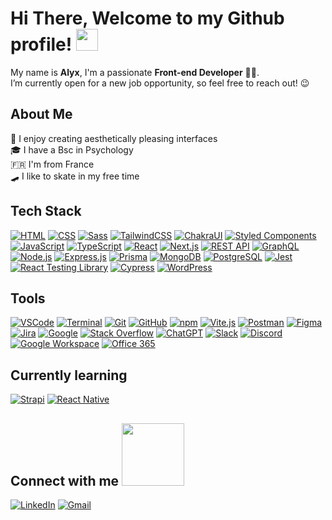 # Hi There, Welcome to my Github profile! <img src="https://media.giphy.com/media/hvRJCLFzcasrR4ia7z/giphy.gif" width="35">

My name is **Alyx**, I'm a passionate **Front-end Developer** 👨‍💻.<br> 
I’m currently open for a new job opportunity, so feel free to reach out! 😉<br>

## About Me 

🎨 I enjoy creating aesthetically pleasing interfaces<br>
🎓 I have a Bsc in Psychology<br>
🇫🇷 I'm from France<br>
🛹 I like to skate in my free time<br>


## Tech Stack  
   
[![HTML](https://img.shields.io/badge/HTML5-E34F26?logo=html5&logoColor=white&style=flat-square)](https://developer.mozilla.org/en-US/docs/Web/HTML)
[![CSS](https://img.shields.io/badge/CSS3-1572B6?logo=css3&logoColor=white&style=flat-square)](https://developer.mozilla.org/en-US/docs/Web/CSS)
[![Sass](https://img.shields.io/badge/Sass-CC6699?logo=sass&logoColor=white&style=flat-square)](https://sass-lang.com/)
[![TailwindCSS](https://img.shields.io/badge/Tailwind_CSS-38B2AC?logo=tailwind-css&logoColor=white&style=flat-square)](https://tailwindcss.com/)
[![ChakraUI](https://img.shields.io/badge/Chakra_UI-319795?logo=chakra-ui&logoColor=white&style=flat-square)](https://chakra-ui.com/)
[![Styled Components](https://img.shields.io/badge/Styled_Components-DB7093?logo=styled-components&logoColor=white&style=flat-square)](https://styled-components.com/)
[![JavaScript](https://img.shields.io/badge/JavaScript-F7DF1E?logo=javascript&logoColor=black&style=flat-square)](https://developer.mozilla.org/en-US/docs/Web/JavaScript)
[![TypeScript](https://img.shields.io/badge/TypeScript-3178C6?logo=typescript&logoColor=white&style=flat-square)](https://www.typescriptlang.org/)
[![React](https://img.shields.io/badge/React-61DAFB?logo=react&logoColor=black&style=flat-square)](https://reactjs.org/)
[![Next.js](https://img.shields.io/badge/Next.js-000000?logo=next.js&logoColor=white&style=flat-square)](https://nextjs.org/)
[![REST API](https://img.shields.io/badge/REST_API-008080?logo=rest&logoColor=white&style=flat-square)](https://en.wikipedia.org/wiki/Representational_state_transfer)
[![GraphQL](https://img.shields.io/badge/GraphQL-E10098?logo=graphql&logoColor=white&style=flat-square)](https://graphql.org/)
[![Node.js](https://img.shields.io/badge/Node.js-339933?logo=node.js&logoColor=white&style=flat-square)](https://nodejs.org/)
[![Express.js](https://img.shields.io/badge/Express.js-000000?logo=express&logoColor=white&style=flat-square)](https://expressjs.com/)
[![Prisma](https://img.shields.io/badge/Prisma-1B222D?logo=prisma&logoColor=white&style=flat-square)](https://www.prisma.io/)
[![MongoDB](https://img.shields.io/badge/MongoDB-47A248?logo=mongodb&logoColor=white&style=flat-square)](https://www.mongodb.com/)
[![PostgreSQL](https://img.shields.io/badge/PostgreSQL-4169E1?logo=postgresql&logoColor=white&style=flat-square)](https://www.postgresql.org/)
[![Jest](https://img.shields.io/badge/Jest-C21325?logo=jest&logoColor=white&style=flat-square)](https://jestjs.io/)
[![React Testing Library](https://img.shields.io/badge/React_Testing_Library-FA8072?logo=testinglibrary&logoColor=white&style=flat-square)](https://testing-library.com/docs/react-testing-library/intro/)
[![Cypress](https://img.shields.io/badge/Cypress-17202C?logo=cypress&logoColor=white&style=flat-square)](https://www.cypress.io/)
[![WordPress](https://img.shields.io/badge/WordPress-21759B?style=flat-square&logo=wordpress&logoColor=white)](https://wordpress.org/)

## Tools

[![VSCode](https://img.shields.io/badge/VS_Code-007ACC?logo=visual-studio-code&logoColor=white&style=flat-square)](https://code.visualstudio.com/)
[![Terminal](https://img.shields.io/badge/Terminal-black?style=flat-square&logo=gnu-bash&logoColor=white)](#)
[![Git](https://img.shields.io/badge/Git-F05032?logo=git&logoColor=white&style=flat-square)](https://git-scm.com/)
[![GitHub](https://img.shields.io/badge/GitHub-181717?logo=github&logoColor=white&style=flat-square)](https://github.com/)
[![npm](https://img.shields.io/badge/npm-CB3837?style=flat-square&logo=npm&logoColor=white)](https://www.npmjs.com/)
[![Vite.js](https://img.shields.io/badge/Vite.js-4630EB?style=flat-square&logo=vite&logoColor=white)](https://vitejs.dev/)
[![Postman](https://img.shields.io/badge/Postman-FF6C37?logo=postman&logoColor=white&style=flat-square)](https://www.postman.com/)
[![Figma](https://img.shields.io/badge/Figma-F24E1E?logo=figma&logoColor=white&style=flat-square)](https://figma.com/)
[![Jira](https://img.shields.io/badge/Jira-0052CC?logo=jira&logoColor=white&style=flat-square)](https://www.atlassian.com/software/jira)
[![Google](https://img.shields.io/badge/Google-4285F4?style=flat-square&logo=google&logoColor=white)](https://www.google.com/)
[![Stack Overflow](https://img.shields.io/badge/Stack_Overflow-FE7A16?logo=stack-overflow&logoColor=white&style=flat-square)](https://stackoverflow.com/)
[![ChatGPT](https://img.shields.io/badge/ChatGPT-223E6D?style=flat-square&logo=chatbot&logoColor=white)](https://openai.com/)
[![Slack](https://img.shields.io/badge/Slack-4A154B?logo=slack&logoColor=white&style=flat-square)](https://slack.com/)
[![Discord](https://img.shields.io/badge/Discord-7289DA?logo=discord&logoColor=white&style=flat-square)](https://discord.com/)
[![Google Workspace](https://img.shields.io/badge/Google_Workspace-0F9D58?logo=google-workspace&logoColor=white&style=flat-square)](https://workspace.google.com/)
[![Office 365](https://img.shields.io/badge/Office_365-0078D4?logo=microsoft-office-365&logoColor=white&style=flat-square)](https://www.office.com/)


## Currently learning 

[![Strapi](https://img.shields.io/badge/Strapi-2E7EEA?logo=strapi&logoColor=white&style=flat-square)](https://strapi.io/)
[![React Native](https://img.shields.io/badge/React_Native-61DAFB?logo=react&logoColor=white&style=flat-square)](https://reactnative.dev/)


## Connect with me <img src='https://raw.githubusercontent.com/ShahriarShafin/ShahriarShafin/main/Assets/handshake.gif' width="100px">
[![LinkedIn](https://img.shields.io/badge/LinkedIn-0077B5?logo=linkedin&logoColor=white&style=flat-square)](https://www.linkedin.com/in/alyx-darenne/)
[![Gmail](https://img.shields.io/badge/Gmail-D14836?logo=gmail&logoColor=white&style=flat-square)](mailto:darenne.alyx@gmail.com)

